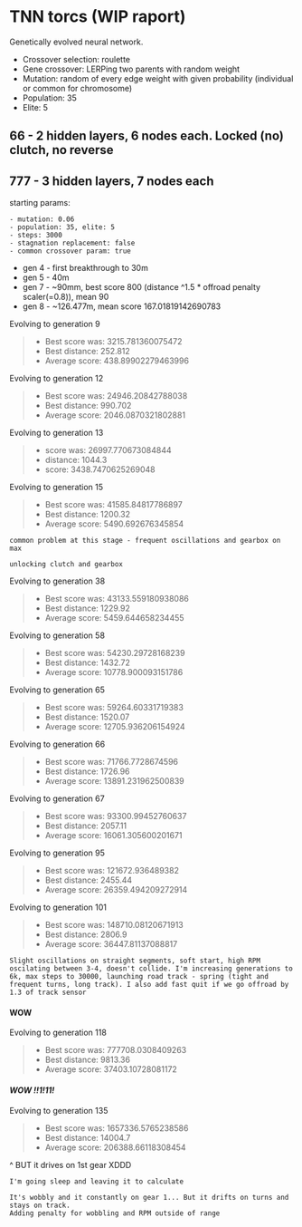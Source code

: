 # TNN torcs (WIP raport)

Genetically evolved neural network.

- Crossover selection: roulette
- Gene crossover: LERPing two parents with random weight
- Mutation: random of every edge weight with given probability (individual or common for chromosome)
- Population: 35
- Elite: 5

## 66 - 2 hidden layers, 6 nodes each. Locked (no) clutch, no reverse

## 777 - 3 hidden layers, 7 nodes each

starting params:

```
- mutation: 0.06
- population: 35, elite: 5
- steps: 3000
- stagnation replacement: false
- common crossover param: true
```

- gen 4 - first breakthrough to 30m
- gen 5 - 40m
- gen 7 - ~90mm, best score 800 (distance ^1.5 * offroad penalty scaler(=0.8)), mean 90
- gen 8 - ~126.477m, mean score 167.01819142690783

Evolving to generation 9

> - Best score was: 3215.781360075472
> - Best distance: 252.812
> - Average score: 438.89902279463996

Evolving to generation 12

> - Best score was: 24946.20842788038
> - Best distance: 990.702
> - Average score: 2046.0870321802881

Evolving to generation 13

> - score was: 26997.770673084844
> - distance: 1044.3
> - score: 3438.7470625269048

Evolving to generation 15

> - Best score was: 41585.84817786897
> - Best distance: 1200.32
> - Average score: 5490.692676345854

```
common problem at this stage - frequent oscillations and gearbox on max
```

```
unlocking clutch and gearbox
```

Evolving to generation 38

> - Best score was: 43133.559180938086
> - Best distance: 1229.92
> - Average score: 5459.644658234455

Evolving to generation 58

> - Best score was: 54230.29728168239
> - Best distance: 1432.72
> - Average score: 10778.900093151786

Evolving to generation 65

> - Best score was: 59264.60331719383
> - Best distance: 1520.07
> - Average score: 12705.936206154924

Evolving to generation 66

> - Best score was: 71766.7728674596
> - Best distance: 1726.96
> - Average score: 13891.231962500839

Evolving to generation 67

> - Best score was: 93300.99452760637
> - Best distance: 2057.11
> - Average score: 16061.305600201671

Evolving to generation 95

> - Best score was: 121672.936489382
> - Best distance: 2455.44
> - Average score: 26359.494209272914

Evolving to generation 101

> - Best score was: 148710.08120671913
> - Best distance: 2806.9
> - Average score: 36447.81137088817

```
Slight oscillations on straight segments, soft start, high RPM oscilating between 3-4, doesn't collide. I'm increasing generations to 6k, max steps to 30000, launching road track - spring (tight and frequent turns, long track). I also add fast quit if we go offroad by 1.3 of track sensor
```

#### **WOW**

Evolving to generation 118

> - Best score was: 777708.0308409263
> - Best distance: 9813.36
> - Average score: 37403.10728081172

#### ***WOW !!1!11!***

Evolving to generation 135

> - Best score was: 1657336.5765238586
> - Best distance: 14004.7
> - Average score: 206388.66118308454

^ BUT it drives on 1st gear XDDD

```
I'm going sleep and leaving it to calculate
```

```
It's wobbly and it constantly on gear 1... But it drifts on turns and stays on track.
Adding penalty for wobbling and RPM outside of range
```
